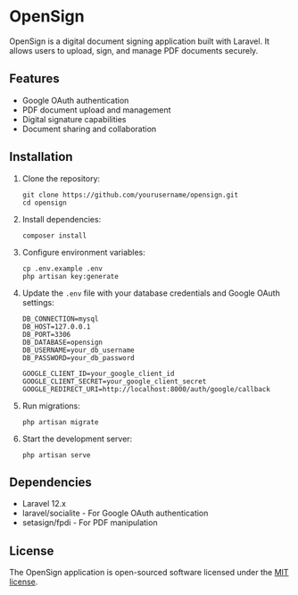 # OpenSign

OpenSign is a digital document signing application built with Laravel. It allows users to upload, sign, and manage PDF documents securely.

## Features

- Google OAuth authentication
- PDF document upload and management
- Digital signature capabilities
- Document sharing and collaboration

## Installation

1. Clone the repository:
   ```
   git clone https://github.com/yourusername/opensign.git
   cd opensign
   ```

2. Install dependencies:
   ```
   composer install
   ```

3. Configure environment variables:
   ```
   cp .env.example .env
   php artisan key:generate
   ```

4. Update the `.env` file with your database credentials and Google OAuth settings:
   ```
   DB_CONNECTION=mysql
   DB_HOST=127.0.0.1
   DB_PORT=3306
   DB_DATABASE=opensign
   DB_USERNAME=your_db_username
   DB_PASSWORD=your_db_password

   GOOGLE_CLIENT_ID=your_google_client_id
   GOOGLE_CLIENT_SECRET=your_google_client_secret
   GOOGLE_REDIRECT_URI=http://localhost:8000/auth/google/callback
   ```

5. Run migrations:
   ```
   php artisan migrate
   ```

6. Start the development server:
   ```
   php artisan serve
   ```

## Dependencies

- Laravel 12.x
- laravel/socialite - For Google OAuth authentication
- setasign/fpdi - For PDF manipulation

## License

The OpenSign application is open-sourced software licensed under the [MIT license](https://opensource.org/licenses/MIT).
